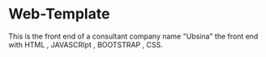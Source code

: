 # Web-Template
This is the front end of a consultant company name "Ubsina" the front end with HTML , JAVASCRIpt , BOOTSTRAP , CSS.
